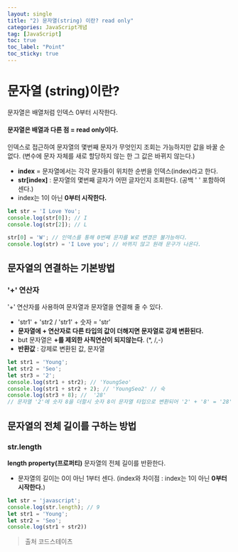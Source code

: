 ```yaml
---
layout: single
title: "2) 문자열(string) 이란? read only"
categories: JavaScript개념
tag: [JavaScript]
toc: true 
toc_label: "Point"
toc_sticky: true
---
```


# 문자열 (string)이란? 

문자열은 배열처럼 인덱스 0부터 시작한다.  

#### 문자열은 배열과 다른 점 = read only이다.
인덱스로 접근하여 문자열의 몇번째 문자가 무엇인지 조회는 가능하지만 값을 바꿀 순 없다. 
(변수에 문자 자체를 새로 할당하지 않는 한 그 값은 바뀌지 않는다.)

- **index** = 문자열에서는 각각 문자들이 위치한 순번을 인덱스(index)라고 한다.
- **str[index]** :  문자열의 몇번째 글자가 어떤 글자인지 조회한다. (공백 ' ' 포함하여 센다.)
- index는 1이 아닌 **0부터 시작한다.**
```jsx
let str = 'I Love You';
console.log(str[0]); // I 
console.log(str[2]); // L

str[0] = 'W'; // 인덱스를 통해 0번째 문자를 W로 변경은 불가능하다.
console.log(str) = 'I Love you'; // 바뀌지 않고 원래 문구가 나온다.
```
## 문자열의 연결하는 기본방법

### '+' 연산자

'+' 연산자를 사용하여 문자열과 문자열을 연결해 줄 수 있다.

- 'str1' + 'str2  / 'str1' + 숫자  = 'str'
- **문자열에  + 연산자로 다른 타입의 값이 더해지면 문자열로 강제 변환된다.**
- but 문자열은 **+를 제외한 사칙연산이 되지않는다**. (*, /,-)
- **반환값** : 강제로 변환된 값, 문자열

```js
let str1 = 'Young';
let str2 = 'Seo';
let str3 = '2';
console.log(str1 + str2); // 'YoungSeo'
console.log(str1 + str2 + 2); // 'YoungSeo2' // 숙
console.log(str3 + 8); //  '28' 
// 문자열 '2'에 숫자 8을 더할시 숫자 8이 문자열 타입으로 변환되어 '2' + '8' = '28' 
```
## 문자열의 전체 길이를 구하는 방법

### str.length

**length property(프로퍼티)** 문자열의 전체 길이를 반환한다.
- 문자열의 길이는 0이 아닌 1부터 센다. (index와 차이점 : index는 1이 아닌 **0부터 시작한다.**)
```jsx
let str = 'javascript';
console.log(str.length); // 9 
let str1 = 'Young';
let str2 = 'Seo';
console.log(str1 + str2))
```

> 출처
> 코드스테이츠
